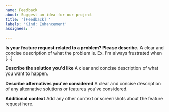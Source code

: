 ```yaml
---
name: Feedback
about: Suggest an idea for our project
title: '[Feedback] '
labels: 'Kind: Enhancement'
assignees: ''

---
```


<!--- Note: You MUST use [mc.logs](https://mclo.gs) for crash report or your full logs. Any attachment without using mclo.gs will result in a immediate removal. --->
<!--- This template is for feedbacks only. Use Bug report template if your issue is related with problems. --->
**Is your feature request related to a problem? Please describe.**
A clear and concise description of what the problem is. Ex. I'm always frustrated when [...]

**Describe the solution you'd like**
A clear and concise description of what you want to happen.

**Describe alternatives you've considered**
A clear and concise description of any alternative solutions or features you've considered.

**Additional context**
Add any other context or screenshots about the feature request here.
